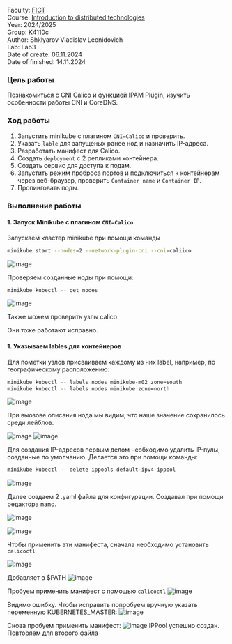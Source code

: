 
Faculty: [FICT](https://fict.itmo.ru)<br>
Course: [Introduction to distributed technologies](https://github.com/itmo-ict-faculty/introduction-to-distributed-technologies)<br>
Year: 2024/2025<br>
Group: K4110c<br>
Author: Shklyarov Vladislav Leonidovich<br>
Lab: Lab3<br>
Date of create: 06.11.2024<br>
Date of finished: 14.11.2024<br>

### Цель работы
Познакомиться с CNI Calico и функцией IPAM Plugin, изучить особенности работы CNI и CoreDNS.

### Ход работы
1) Запустить minikube с плагином `CNI=Calico` и проверить.
2) Указать `lable` для запущеных ранее нод и назначить IP-адреса.
3) Разработать манифест для Calico.
4) Создать `deployment` с 2 репликами контейнера.
6) Создать сервис для доступа к подам.
7) Запустить режим проброса портов и подключиться к контейнерам через веб-браузер, проверить `Container name` и  `Container IP`.
8) Пропинговать поды.

### Выполнение работы
#### 1. Запуск Minikube с плагином `CNI=Calico`.

Запускаем кластер minikube при помощи команды

```bash
minikube start --nodes=2 --network-plugin-cni --cni=caliico
```
![image](https://github.com/user-attachments/assets/5c0f18f5-3162-4306-8c93-d6ccecfc94d5)

Проверяем созданные ноды при помощи:
```bash
minikube kubectl -- get nodes
```
![image](https://github.com/user-attachments/assets/64743cd0-a54d-4a8a-bdec-21f19027a02b)

Также можем проверить узлы calico


Они тоже работают исправно.

#### 1. Указываем lables для контейнеров

Для пометки узлов присваиваем каждому из них label, например, по географическому расположению:

```bash
minikube kubectl -- labels nodes minikube-m02 zone=south
minikube kubectl -- labels nodes minikube zone=north
```

![image](https://github.com/user-attachments/assets/b286b529-f789-498b-8df6-d08df744d2ca)

При выозове описания нода мы видим, что наше значение сохранилось среди лейблов.

![image](https://github.com/user-attachments/assets/2fdea339-d546-4480-b8c9-b943be3b6d01)
![image](https://github.com/user-attachments/assets/34ac7347-1f68-407b-bd05-b4736127584c)

Для создания IP-адресов первым делом необходимо удалить IP-пулы, созданные по умолчанию. Делается это при помощи команды:

```bash
minikube kubectl -- delete ippools default-ipv4-ippool
```
![image](https://github.com/user-attachments/assets/fbb926b8-6ece-4f59-96e5-fff52a07beb7)

Далее создаем 2 .yaml файла для конфигурации. Создавал при помощи редактора nano.

![image](https://github.com/user-attachments/assets/0138fcab-5144-4128-91c4-7cffe02f3e90)

![image](https://github.com/user-attachments/assets/ac85675c-f800-47a6-9906-239c836101a6)

Чтобы применить эти манифеста, сначала необходимо установить `calicoctl`

![image](https://github.com/user-attachments/assets/e7cba1eb-b6c1-430c-8656-cd26eedb2188)

Добавляет в $PATH
![image](https://github.com/user-attachments/assets/fecab717-de84-4635-87d5-161629f4a1aa)

Пробуем применить манифест с помощью `calicoctl`
![image](https://github.com/user-attachments/assets/a74497a5-5847-4219-96c1-187f6641c80d)

Видимо ошибку. Чтобы исправить попробуем вручную указать переменную KUBERNETES_MASTER:
![image](https://github.com/user-attachments/assets/c65aba19-aff3-4fff-b1de-0c3f51db81e4)

Снова пробуем применить манифест:
![image](https://github.com/user-attachments/assets/77201538-ba64-4328-9099-35100e8c1196)
IPPool успешно создан. Повторяем для второго файла






